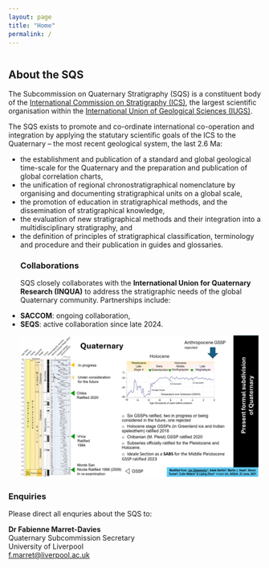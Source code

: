 ```yaml
---
layout: page
title: "Home"
permalink: /
---
```


<div style="display:grid; grid-column-gap:10px;">
    <div style="grid-column:1;">
        <h2>About the SQS</h2>
        <p>The Subcommission on Quaternary Stratigraphy (SQS) is a constituent body of the <a href="https://stratigraphy.org">International Commission on Stratigraphy (ICS)</a>, the largest scientific organisation within the <a href="http://www.iugs.org">International Union of Geological Sciences (IUGS)</a>.</p>
        <p>The SQS exists to promote and co-ordinate international co-operation and integration by applying the statutary scientific goals of the ICS to the Quaternary – the most recent geological system, the last 2.6 Ma:</p>
        <ul>
            <li>the establishment and publication of a standard and global geological time-scale for the Quaternary and the preparation and publication of global correlation charts,</li>
            <li>the unification of regional chronostratigraphical nomenclature by organising and documenting stratigraphical units on a global scale,</li>
            <li>the promotion of education in stratigraphical methods, and the dissemination of stratigraphical knowledge,</li>
            <li>the evaluation of new stratigraphical methods and their integration into a multidisciplinary stratigraphy, and</li>
            <li>the definition of principles of stratigraphical classification, terminology and procedure and their publication in guides and glossaries.</li>

<h3>Collaborations</h3>  
        <p>SQS closely collaborates with the <strong>International Union for Quaternary Research (INQUA)</strong> to address the stratigraphic needs of the global Quaternary community. Partnerships include:</p>
            <li><strong>SACCOM</strong>: ongoing collaboration,</li>  
            <li><strong>SEQS</strong>: active collaboration since late 2024.</li>  
</p>
<img src="images/Quaternarychart.png" style="width:100%;"/>            
        </ul>
        <h3>Enquiries</h3>
        <p>Please direct all enquries about the SQS to:</p>
        <p>
            <strong>Dr Fabienne Marret-Davies</strong><br />  
            Quaternary Subcommission Secretary<br />
            University of Liverpool<br />
            <a href="f.marret@liverpool.ac.uk">f.marret@liverpool.ac.uk</a>
        </p>
   


